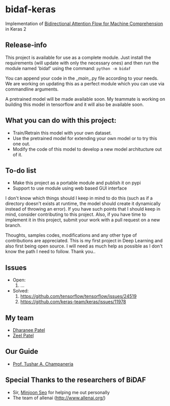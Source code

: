 # bidaf-keras
Implementation of [Bidirectional Attention Flow for Machine Comprehension](https://arxiv.org/abs/1611.01603) in Keras 2

## Release-info
This project is available for use as a complete module. Just install the requirements (will update with only the necessary ones) and then run the module named 'bidaf' using the command:
`python -m bidaf`

You can append your code in the \__main__.py file according to your needs. We are working on updating this as a perfect module which you can use via commandline arguments.

A pretrained model will be made available soon. My teammate is working on building this model in tensorflow and it will also be available soon.

## What you can do with this project:
- Train/Retrain this model with your own dataset.
- Use the pretrained model for extending your own model or to try this one out.
- Modify the code of this model to develop a new model architucture out of it.

## To-do list
- Make this project as a portable module and publish it on pypi
- Support to use module using web based GUI interface

I don't know which things should I keep in mind to do this (such as if a directory doesn't exists at runtime, the model should create it dynamically instead of throwing an error). If you have such points that I should keep in mind, consider contributing to this project. Also, if you have time to implement it in this project, submit your work with a pull request on a new branch.

Thoughts, samples codes, modifications and any other type of contributions are appreciated. This is my first project in Deep Learning and also first being open source. I will need as much help as possible as I don't know the path I need to follow. Thank you..

## Issues
- Open:
  1. ...
- Solved:
  1. https://github.com/tensorflow/tensorflow/issues/24519
  2. https://github.com/keras-team/keras/issues/11978

## My team
- [Dharanee Patel](https://github.com/dharaneepatel15/)
- [Zeel Patel](https://github.com/zeelp898/)

## Our Guide
- [Prof. Tushar A. Champaneria](https://github.com/tacldce/)

## Special Thanks to the researchers of BiDAF
- Sir, [Minjoon Seo](https://github.com/seominjoon/) for helping me out personally
- The team of allenai (http://www.allenai.org/)
